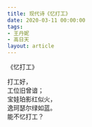 ```yaml
---
title: 现代诗《忆打工》
date: 2020-03-11 00:00:00
tags:
- 王丹妮
- 高日天
layout: article
---
```

《忆打工》

打工好，  
工位旧曾谙；  
宝娃珀影红似火，  
逸珂瑟尔绿如蓝。  
能不忆打工？
